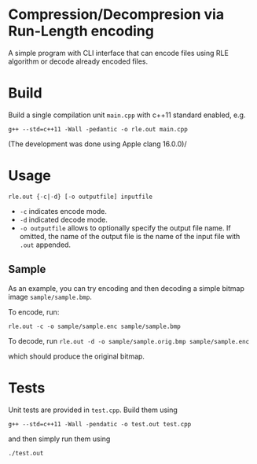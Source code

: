 # Compression/Decompresion via Run-Length encoding
A simple program with CLI interface that can encode files using RLE algorithm or decode already encoded files.

# Build
Build a single compilation unit `main.cpp` with c++11 standard enabled, e.g.
```
g++ --std=c++11 -Wall -pedantic -o rle.out main.cpp
```
(The development was done using Apple clang 16.0.0)/

# Usage
```
rle.out {-c|-d} [-o outputfile] inputfile
```
* `-c` indicates encode mode.
* `-d` indicated decode mode.
* `-o outputfile` allows to optionally specify the output file name. If omitted, the name of the output file is the name of the input file with `.out` appended.

## Sample
As an example, you can try encoding and then decoding a simple bitmap image `sample/sample.bmp`.

To encode, run:

`rle.out -c -o sample/sample.enc sample/sample.bmp`

To decode, run
`rle.out -d -o sample/sample.orig.bmp sample/sample.enc`

which should produce the original bitmap.


# Tests
Unit tests are provided in `test.cpp`. Build them using
```
g++ --std=c++11 -Wall -pendatic -o test.out test.cpp
```
and then simply run them using
```
./test.out
```